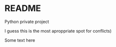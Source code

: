 # README
Python private project

I guess this is the most aproppriate spot for conflicts)

Some text here
